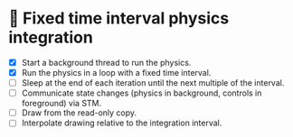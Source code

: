# 🏁 Fixed time interval physics integration

- [x] Start a background thread to run the physics.
- [x] Run the physics in a loop with a fixed time interval.
- [ ] Sleep at the end of each iteration until the next multiple of the interval.
- [ ] Communicate state changes (physics in background, controls in foreground) via STM.
- [ ] Draw from the read-only copy.
- [ ] Interpolate drawing relative to the integration interval.
